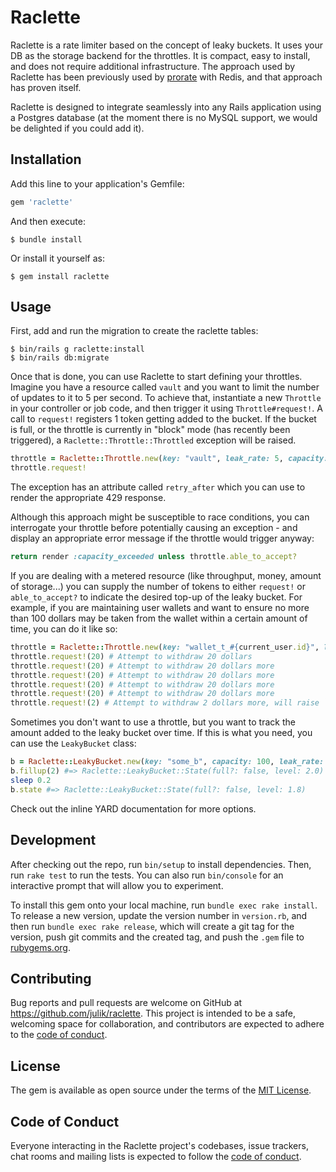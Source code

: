 # Raclette

Raclette is a rate limiter based on the concept of leaky buckets. It uses your DB as the storage backend for the throttles. It is compact, easy to install, and does not require additional infrastructure. The approach used by Raclette has been previously used by [prorate](https://github.com/WeTransfer/prorate) with Redis, and that approach has proven itself.

Raclette is designed to integrate seamlessly into any Rails application using a Postgres database (at the moment there is no MySQL support, we would be delighted if you could add it).

## Installation

Add this line to your application's Gemfile:

```ruby
gem 'raclette'
```

And then execute:

    $ bundle install

Or install it yourself as:

    $ gem install raclette

## Usage

First, add and run the migration to create the raclette tables:

    $ bin/rails g raclette:install
    $ bin/rails db:migrate

Once that is done, you can use Raclette to start defining your throttles. Imagine you have a resource called `vault` and you want to limit the number of updates to it to 5 per second. To achieve that, instantiate a new `Throttle` in your controller or job code, and then trigger it using `Throttle#request!`. A call to `request!` registers 1 token getting added to the bucket. If the bucket is full, or the throttle is currently in "block" mode (has recently been triggered), a `Raclette::Throttle::Throttled` exception will be raised.

```ruby
throttle = Raclette::Throttle.new(key: "vault", leak_rate: 5, capacity: 5)
throttle.request!
```

The exception has an attribute called `retry_after` which you can use to render the appropriate 429 response.

Although this approach might be susceptible to race conditions, you can interrogate your throttle before potentially causing an exception - and display an appropriate error message if the throttle would trigger anyway:

```ruby
return render :capacity_exceeded unless throttle.able_to_accept?
```

If you are dealing with a metered resource (like throughput, money, amount of storage...) you can supply the number of tokens to either `request!` or `able_to_accept?` to indicate the desired top-up of the leaky bucket. For example, if you are maintaining user wallets and want to ensure no more than 100 dollars may be taken from the wallet within a certain amount of time, you can do it like so:

```ruby
throttle = Raclette::Throttle.new(key: "wallet_t_#{current_user.id}", leak_rate: 100 / 60.0 / 60.0, capacity: 100, block_for: 60*60*3)
throttle.request!(20) # Attempt to withdraw 20 dollars
throttle.request!(20) # Attempt to withdraw 20 dollars more
throttle.request!(20) # Attempt to withdraw 20 dollars more
throttle.request!(20) # Attempt to withdraw 20 dollars more
throttle.request!(20) # Attempt to withdraw 20 dollars more
throttle.request!(2) # Attempt to withdraw 2 dollars more, will raise `Throttled` and block withdrawals for 3 hours
```

Sometimes you don't want to use a throttle, but you want to track the amount added to the leaky bucket over time. If this is what you need, you can use the `LeakyBucket` class:

```ruby
b = Raclette::LeakyBucket.new(key: "some_b", capacity: 100, leak_rate: 5)
b.fillup(2) #=> Raclette::LeakyBucket::State(full?: false, level: 2.0)
sleep 0.2
b.state #=> Raclette::LeakyBucket::State(full?: false, level: 1.8)
```

Check out the inline YARD documentation for more options.

## Development

After checking out the repo, run `bin/setup` to install dependencies. Then, run `rake test` to run the tests. You can also run `bin/console` for an interactive prompt that will allow you to experiment.

To install this gem onto your local machine, run `bundle exec rake install`. To release a new version, update the version number in `version.rb`, and then run `bundle exec rake release`, which will create a git tag for the version, push git commits and the created tag, and push the `.gem` file to [rubygems.org](https://rubygems.org).

## Contributing

Bug reports and pull requests are welcome on GitHub at https://github.com/julik/raclette. This project is intended to be a safe, welcoming space for collaboration, and contributors are expected to adhere to the [code of conduct](https://github.com/julik/raclette/blob/main/CODE_OF_CONDUCT.md).

## License

The gem is available as open source under the terms of the [MIT License](https://opensource.org/licenses/MIT).

## Code of Conduct

Everyone interacting in the Raclette project's codebases, issue trackers, chat rooms and mailing lists is expected to follow the [code of conduct](https://github.com/julik/raclette/blob/main/CODE_OF_CONDUCT.md).
